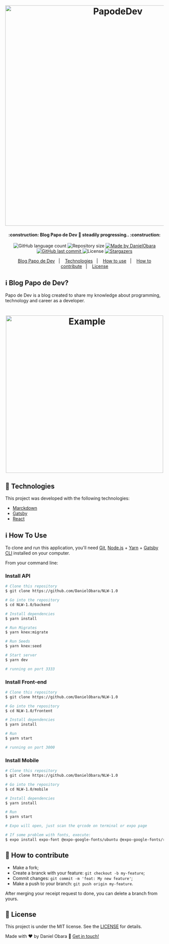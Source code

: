 <h1 align="center">
	<a href="https://papode.dev/" target="_blank">
    <img alt="PapodeDev" title="PapodeDev" src="https://papode.dev/assets/img/papodedev.png" width="700px" />
	</a>
</h1>

<h4 align="center"> 
	:construction: Blog Papo de Dev 🚀 steadily progressing.. :construction:
</h4>
<p align="center">
  <img alt="GitHub language count" src="https://img.shields.io/github/languages/count/benits/papode.dev?color=%2304D361">

  <img alt="Repository size" src="https://img.shields.io/github/repo-size/benits/papode.dev">
	
  <a href="https://www.linkedin.com/in/benites-amorim/">
    <img alt="Made by DanielObara" src="https://img.shields.io/badge/made%20by-MatheusBenites-%2304D361">
  </a>

  <a href="https://github.com/benits/papode.dev/commits/master">
    <img alt="GitHub last commit" src="https://img.shields.io/github/last-commit/benits/papode.dev">
  </a>

  <img alt="License" src="https://img.shields.io/badge/license-MIT-brightgreen">
   <a href="https://github.com/benits/papode.dev/stargazers">
    <img alt="Stargazers" src="https://img.shields.io/github/stars/benits/papode.dev?style=social">
  </a>
</p>

<p align="center">
  <a href="#-papodedev">Blog Papo de Dev</a>&nbsp;&nbsp;&nbsp;|&nbsp;&nbsp;&nbsp;
  <a href="#rocket-Technologies">Technologies</a>&nbsp;&nbsp;&nbsp;|&nbsp;&nbsp;&nbsp;
  <a href="#-how-to-use">How to use</a>&nbsp;&nbsp;&nbsp;|&nbsp;&nbsp;&nbsp;
  <a href="#-how-to-contribute">How to contribute</a>&nbsp;&nbsp;&nbsp;|&nbsp;&nbsp;&nbsp;
  <a href="#memo-license">License</a>
</p>

## :information_source: Blog Papo de Dev?

Papo de Dev is a blog created to share my knowledge about programming, technology and career as a developer.

<h1 align="center">
    <img alt="Example" title="Example" src="https://papode.dev/assets/img/papo.png" width="500px" />
</h1>


## :rocket: Technologies

This project was developed with the following technologies:

- [Marckdown](https://www.markdownguide.org/basic-syntax/)
- [Gatsby](https://www.gatsbyjs.org/)
- [React][reactjs]


## :information_source: How To Use

To clone and run this application, you'll need [Git](https://git-scm.com), [Node.js][nodejs] + [Yarn][yarn] + [Gatsby CLI](https://www.gatsbyjs.org/docs/quick-start/) installed on your computer.

From your command line:

### Install API 

```bash
# Clone this repository
$ git clone https://github.com/DanielObara/NLW-1.0

# Go into the repository
$ cd NLW-1.0/backend

# Install dependencies
$ yarn install

# Run Migrates
$ yarn knex:migrate

# Run Seeds
$ yarn knex:seed

# Start server
$ yarn dev

# running on port 3333
```

### Install Front-end

```bash
# Clone this repository
$ git clone https://github.com/DanielObara/NLW-1.0

# Go into the repository
$ cd NLW-1.0/frontent

# Install dependencies
$ yarn install

# Run
$ yarn start

# running on port 3000
```

### Install Mobile

```bash
# Clone this repository
$ git clone https://github.com/DanielObara/NLW-1.0

# Go into the repository
$ cd NLW-1.0/mobile

# Install dependencies
$ yarn install

# Run
$ yarn start

# Expo will open, just scan the qrcode on terminal or expo page

# If some problem with fonts, execute:
$ expo install expo-font @expo-google-fonts/ubuntu @expo-google-fonts/roboto

```

## 🤔 How to contribute

- Make a fork;
- Create a branck with your feature: `git checkout -b my-feature`;
- Commit changes: `git commit -m 'feat: My new feature'`;
- Make a push to your branch: `git push origin my-feature`.

After merging your receipt request to done, you can delete a branch from yours.

## :memo: License

This project is under the MIT license. See the [LICENSE](https://github.com/DanielObara/NLW-1.0/blob/master/LICENSE) for details.


Made with ♥ by Daniel Obara :wave: [Get in touch!](https://www.linkedin.com/in/danielobara/)

[nodejs]: https://nodejs.org/
[typescript]: https://www.typescriptlang.org/
[expo]: https://expo.io/
[reactjs]: https://reactjs.org
[rn]: https://facebook.github.io/react-native/
[yarn]: https://yarnpkg.com/
[vs]: https://code.visualstudio.com/
[vceditconfig]: https://marketplace.visualstudio.com/items?itemName=EditorConfig.EditorConfig
[vceslint]: https://marketplace.visualstudio.com/items?itemName=dbaeumer.vscode-eslint
[prettier]: https://marketplace.visualstudio.com/items?itemName=esbenp.prettier-vscode
